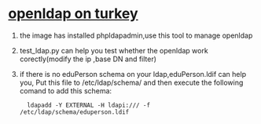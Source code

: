 [openldap on turkey](http://www.turnkeylinux.org/openldap)
======

1. the image has installed phpldapadmin,use this tool to manage openldap
2. test_ldap.py can help you test whether the openldap work corectly(modify the ip ,base DN and filter)
3. if there is no eduPerson schema on your ldap,eduPerson.ldif can help you,
   Put this file to /etc/ldap/schema/ and then execute the following comand to add this schema:

         ldapadd -Y EXTERNAL -H ldapi:/// -f /etc/ldap/schema/eduperson.ldif

